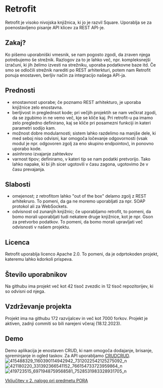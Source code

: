 # Retrofit
Retrofit je visoko nivojska knjižnica, ki jo je razvil Square. Uporablja se za poenostavljeno pisanje API klicev za REST API-je.

## Zakaj?
Ko pišemo uporabniški vmesnik, se nam pogosto zgodi, da zraven njega potrebujemo še strežnik. Razlogov za to je lahko več, npr. kompleksnejši izračuni, ki jih želimo izvesti na strežniku, uporaba podatkovne baze itd.
Če smo se odločili strežnik narediti po REST arhiterkturi, potem nam Retrofit ponuja enostaven, berljiv način za integracijo našega API-ja.

## Prednosti
- enostavnost uporabe; če poznamo REST arhitekturo, je uporaba knjižnice zelo enostavna.
- berljivost in preglednsot kode; pri večjih projektih se nam večkrat zgodi, da se zgubimo in ne vemo več, kje se kliče kaj. Pri retrofit-u pa imamo zelo pregledno definirano, kaj se kliče pri posamezni funkciji in kateri parametri sodijo kam.
- možnost dobre modularnosti; sistem lahko razdelimo na manjše dele, ki med seboj niso odvisni, kar omogoča ločevanje odgovornosti (vsak modul je npr. odgovoren zgolj za eno skupino endpointov), in ponovno uporabo kode.
- asinhrono izvajanje zahtevkov
- varnost tipov; definiramo, v kateri tip se nam podatki pretvorijo. Tako lahko napake, ki bi jih sicer ugotovili v času zagona, ugotovimo že v času prevajanja.

## Slabosti
- omejenost; z retrofitom lahko "out of the box" delamo zgolj z REST arhitekruro. To pomeni, da ga ne moremo uporabljati za npr. SOAP protokol ali za WebSockets.
- odvisnost od zunanjih knjižnic; če uporabljamo retrofit, to pomeni, da bomo morali uporabljati tudi nekatere druge knjižnice, kot je npr. Gson za pretvorbo podatkov. To pomeni, da bomo morali upravljati več odvisnosti v našem projektu.

## Licenca
Retrofit uporablja licenco Apache 2.0. To pomeni, da je odprtokoden projekt, kateremu lahko kdorkoli prispeva. 

## Število uporabnikov
Na githubu ima projekt več kot 42 tisoč zvezdic in 12 tisoč repozitorijev, ki so odvisni od njega.

## Vzdrževanje projekta
Projekt ima na githubu 172 razvijalcev in več kot 7000 forkov. Projekt je aktiven, zadnji commiti so bili narejeni včeraj (18.12.2023).

## Demo
Demo aplikacija je enostaven CRUD, ki nam omogoča dodajanje, brisanje, spreminjanje in ogled taskov. Za API uporabljamo [CRUDCRUD](https://crudcrud.com/).
![415488329_1160390114942942_7312022542125275092_n](https://github.com/miho0/retrofit-demo/assets/112256554/ae3ea947-02e7-43dc-8148-64648558a6d5)
![421180220_331392366541152_766154733723959864_n](https://github.com/miho0/retrofit-demo/assets/112256554/210665c7-09de-4905-9c73-09e82c494061)
![419723515_6971948759568581_7528531983328931705_n](https://github.com/miho0/retrofit-demo/assets/112256554/a866649b-2403-48be-b914-a7268a2065f6)


[Vključitev v 2. nalogo pri predmetu PORA](https://github.com/3-letnik-UN-2023-2024/my-second-app-miho0)
